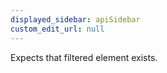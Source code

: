 ```yaml
---
displayed_sidebar: apiSidebar
custom_edit_url: null
---
```


Expects that filtered element exists.

